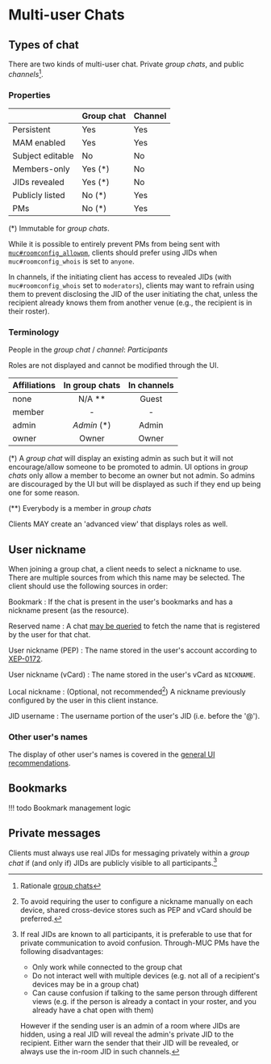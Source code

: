 # Multi-user Chats

## Types of chat

There are two kinds of multi-user chat. Private *group chats*, and public *channels*[^rationale-gc].

### Properties

|                  | Group chat | Channel |
|:-----------------|:-----------|:--------|
| Persistent       | Yes        | Yes     |
| MAM enabled      | Yes        | Yes     |
| Subject editable | No         | No      |
| Members-only     | Yes (\*)   | No      |
| JIDs revealed    | Yes (\*)   | No      |
| Publicly listed  | No  (\*)   | Yes     |
| PMs              | No  (\*)   | Yes     |

(\*) Immutable for *group chats*.

While it is possible to entirely prevent PMs from being sent with
[`muc#roomconfig_allowpm`](https://xmpp.org/extensions/xep-0045.html#privatemessage),
clients should prefer using JIDs when `muc#roomconfig_whois` is set to `anyone`.

In channels, if the initiating client has access to revealed JIDs (with
`muc#roomconfig_whois` set to `moderators`), clients may want to refrain using them to
prevent disclosing the JID of the user initiating the chat, unless the recipient already
knows them from another venue (e.g., the recipient is in their roster).

### Terminology

People in the *group chat* / *channel*: *Participants*

Roles are not displayed and cannot be modified through the UI.


| Affiliations | In group chats | In channels |
|:-------------|:--------------:|:-----------:|
| none         | N/A **         | Guest       |
| member       | -              | -           |
| admin        | *Admin* (\*)   | Admin       |
| owner        | Owner          | Owner       |

(\*) A *group chat* will display an existing admin as such but it will not encourage/allow
someone to be promoted to admin. UI options in *group chats* only allow a member to become
an owner but not admin. So admins are discouraged by the UI but will be displayed as such
if they end up being one for some reason.

(\*\*) Everybody is a member in *group chats*

Clients MAY create an 'advanced view' that displays roles as well.

## User nickname

When joining a group chat, a client needs to select a nickname to use. There are multiple
sources from which this name may be selected. The client should use the following sources
in order:

Bookmark
: If the chat is present in the user's bookmarks and has a nickname present (as the resource).

Reserved name
: A chat [may be queried](https://xmpp.org/extensions/xep-0045.html#reservednick) to fetch the
    name that is registered by the user for that chat.

User nickname (PEP)
: The name stored in the user's account according to
    [XEP-0172](https://xmpp.org/extensions/xep-0172.html#manage).

User nickname (vCard)
: The name stored in the user's vCard as `NICKNAME`.

Local nickname
: (Optional, not recommended[^local-nickname]) A nickname previously configured by the user in this client instance.

JID username
: The username portion of the user's JID (i.e. before the '@').

### Other user's names

The display of other user's names is covered in the [general UI recommendations](design.md#names).

## Bookmarks

!!! todo
    Bookmark management logic

## Private messages

Clients must always use real JIDs for messaging privately within a *group chat* if (and only if) JIDs are publicly visible to all participants.[^pm-realjid]

<!-- Footnotes -->

[^rationale-gc]: Rationale [group chats](/rationale#group-chats)
[^local-nickname]: To avoid requiring the user to configure a nickname manually on each device, shared cross-device stores such as PEP and vCard should be preferred.
[^pm-realjid]: If real JIDs are known to all participants, it is preferable to use that for private communication to avoid confusion. Through-MUC PMs have the following disadvantages:

    - Only work while connected to the group chat
    - Do not interact well with multiple devices (e.g. not all of a recipient's devices may be in a group chat)
    - Can cause confusion if talking to the same person through different views (e.g. if the person is already a contact in your roster, and you already have a chat open with them)

    However if the sending user is an admin of a room where JIDs are hidden, using a real JID will reveal the admin's private JID to the recipient. Either warn the sender that their JID will be revealed, or always use the in-room JID in such channels.
